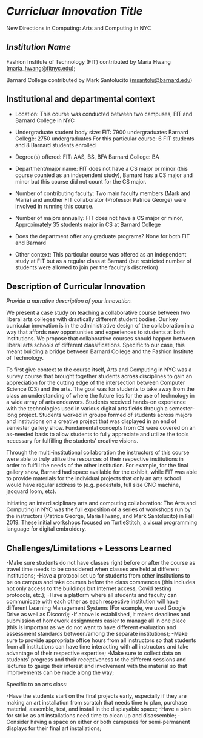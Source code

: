 # _Curricluar Innovation Title_
New Directions in Computing: Arts and Computing in NYC

## _Institution Name_
Fashion Institute of Technology (FIT) contributed by Maria Hwang (maria_hwang@fitnyc.edu);

Barnard College contributed by Mark Santolucito (msantolu@barnard.edu)

## Institutional and departmental context
- Location: This course was conducted between two campuses, FIT and Barnard College in NYC

- Undergraduate student body size:
FIT: 7900 undergraduates
Barnard College: 2750 undergraduates
For this particular course: 6 FIT students and 8 Barnard students enrolled

- Degree(s) offered:
FIT: AAS, BS, BFA
Barnard College: BA

- Department/major name:
FIT does not have a CS major or minor (this course counted as an independent study),
Barnard has a CS major and minor but this course did not count for the CS major.

- Number of contributing faculty: Two main faculty members (Mark and Maria) and another FIT collaborator (Professor Patrice George) were involved in running this course.

- Number of majors annually:
FIT does not have a CS major or minor,
Approximately 35 students major in CS at Barnard College

- Does the department offer any graduate programs?
None for both FIT and Barnard

- Other context: This particular course was offered as an independent study at FIT but as a regular class at Barnard (but restricted number of students were allowed to join per the faculty’s discretion)

## Description of Curricular Innovation
_Provide a narrative description of your innovation._

We present a case study on teaching a collaborative course between two liberal arts colleges with drastically different student bodies. Our key curricular innovation is in the administrative design of the collaboration in a way that affords new opportunities and experiences to students at both institutions. We propose that collaborative courses should happen between liberal arts schools of different classifications. Specific to our case, this meant building a bridge between Barnard College and the Fashion Institute of Technology.

To first give context to the course itself, Arts and Computing in NYC was a survey course that brought together students across disciplines to gain an appreciation for the cutting edge of the intersection between Computer Science (CS) and the arts. The goal was for students to take away from the class an understanding of where the future lies for the use of technology in a wide array of arts endeavors. Students received hands-on experience with the technologies used in various digital arts fields through a semester-long project. Students worked in groups formed of students across majors and institutions on a creative project that was displayed in an end of semester gallery show. Fundamental concepts from CS were covered on an as-needed basis to allow students to fully appreciate and utilize the tools necessary for fulfilling the students’ creative visions.

Through the multi-institutional collaboration the instructors of this course were able to truly utilize the resources of their respective institutions in order to fulfill the needs of the other institution. For example, for the final gallery show, Barnard had space available for the exhibit, while FIT was able to provide materials for the individual projects that only an arts school would have regular address to (e.g. pedestals, full size CNC machine, jacquard loom, etc).

Initiating an interdisciplinary arts and computing collaboration: The Arts and Computing in NYC was the full exposition of a series of workshops run by the instructors (Patrice George, Maria Hwang, and Mark Santolucito) in Fall 2019. These initial workshops focused on TurtleStitch, a visual programming language for digital embroidery.

## Challenges/Limitations + Lessons Learned

-Make sure students do not have classes right before or after the course as travel time needs to be considered when classes are held at different institutions;
-Have a protocol set up for students from other institutions to be on campus and take courses before the class commences (this includes not only access to the buildings but Internet access, Covid testing protocols, etc.);
-Have a platform where all students and faculty can communicate with each other as each respective institution will have different Learning Management Systems (For example, we used Google Drive as well as Discord);
-If above is established, it makes deadlines and submission of homework assignments easier to manage all in one place (this is important as we do not want to have different evaluation and assessment standards between/among the separate institutions);
-Make sure to provide appropriate office hours from all instructors so that students from all institutions can have time interacting with all instructors and take advantage of their respective expertise;
-Make sure to collect data on students’ progress and their receptiveness to the different sessions and lectures to gauge their interest and involvement with the material so that improvements can be made along the way;


Specific to an arts class:

-Have the students start on the final projects early, especially if they are making an art installation from scratch that needs time to plan, purchase material, assemble, test, and install in the displayable space;
-Have a plan for strike as art installations need time to clean up and disassemble;
-Consider having a space on either or both campuses for semi-permanent displays for their final art installations;
